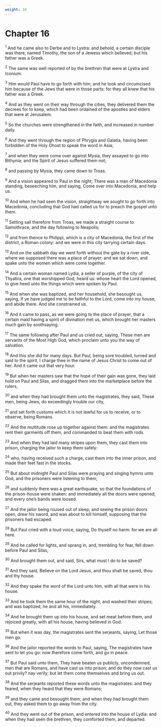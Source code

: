 ```yaml
---
weight: 16
---
```


# Chapter 16

<sup>1</sup> And he came also to Derbe and to Lystra: and behold, a certain disciple was there, named Timothy, the son of a Jewess which believed; but his father was a Greek. 

<sup>2</sup> The same was well reported of by the brethren that were at Lystra and Iconium. 

<sup>3</sup> Him would Paul have to go forth with him; and he took and circumcised him because of the Jews that were in those parts: for they all knew that his father was a Greek. 

<sup>4</sup> And as they went on their way through the cities, they delivered them the decrees for to keep, which had been ordained of the apostles and elders that were at Jerusalem. 

<sup>5</sup> So the churches were strengthened in the faith, and increased in number daily. 

<sup>6</sup> And they went through the region of Phrygia and Galatia, having been forbidden of the Holy Ghost to speak the word in Asia; 

<sup>7</sup> and when they were come over against Mysia, they assayed to go into Bithynia; and the Spirit of Jesus suffered them not; 

<sup>8</sup> and passing by Mysia, they came down to Troas. 

<sup>9</sup> And a vision appeared to Paul in the night; There was a man of Macedonia standing, beseeching him, and saying, Come over into Macedonia, and help us. 

<sup>10</sup> And when he had seen the vision, straightway we sought to go forth into Macedonia, concluding that God had called us for to preach the gospel unto them. 

<sup>11</sup> Setting sail therefore from Troas, we made a straight course to Samothrace, and the day following to Neapolis; 

<sup>12</sup> and from thence to Philippi, which is a city of Macedonia, the first of the district, a Roman colony: and we were in this city tarrying certain days. 

<sup>13</sup> And on the sabbath day we went forth without the gate by a river side, where we supposed there was a place of prayer; and we sat down, and spake unto the women which were come together. 

<sup>14</sup> And a certain woman named Lydia, a seller of purple, of the city of Thyatira, one that worshipped God, heard us: whose heart the Lord opened, to give heed unto the things which were spoken by Paul. 

<sup>15</sup> And when she was baptized, and her household, she besought us, saying, If ye have judged me to be faithful to the Lord, come into my house, and abide there. And she constrained us. 

<sup>16</sup> And it came to pass, as we were going to the place of prayer, that a certain maid having a spirit of divination met us, which brought her masters much gain by soothsaying. 

<sup>17</sup> The same following after Paul and us cried out, saying, These men are servants of the Most High God, which proclaim unto you the way of salvation. 

<sup>18</sup> And this she did for many days. But Paul, being sore troubled, turned and said to the spirit, I charge thee in the name of Jesus Christ to come out of her. And it came out that very hour. 

<sup>19</sup> But when her masters saw that the hope of their gain was gone, they laid hold on Paul and Silas, and dragged them into the marketplace before the rulers, 

<sup>20</sup> and when they had brought them unto the magistrates, they said, These men, being Jews, do exceedingly trouble our city, 

<sup>21</sup> and set forth customs which it is not lawful for us to receive, or to observe, being Romans. 

<sup>22</sup> And the multitude rose up together against them: and the magistrates rent their garments off them, and commanded to beat them with rods. 

<sup>23</sup> And when they had laid many stripes upon them, they cast them into prison, charging the jailor to keep them safely: 

<sup>24</sup> who, having received such a charge, cast them into the inner prison, and made their feet fast in the stocks. 

<sup>25</sup> But about midnight Paul and Silas were praying and singing hymns unto God, and the prisoners were listening to them; 

<sup>26</sup> and suddenly there was a great earthquake, so that the foundations of the prison-house were shaken: and immediately all the doors were opened; and every one’s bands were loosed. 

<sup>27</sup> And the jailor being roused out of sleep, and seeing the prison doors open, drew his sword, and was about to kill himself, supposing that the prisoners had escaped. 

<sup>28</sup> But Paul cried with a loud voice, saying, Do thyself no harm: for we are all here. 

<sup>29</sup> And he called for lights, and sprang in, and, trembling for fear, fell down before Paul and Silas, 

<sup>30</sup> And brought them out, and said, Sirs, what must I do to be saved? 

<sup>31</sup> And they said, Believe on the Lord Jesus, and thou shalt be saved, thou and thy house. 

<sup>32</sup> And they spake the word of the Lord unto him, with all that were in his house. 

<sup>33</sup> And he took them the same hour of the night, and washed their stripes; and was baptized, he and all his, immediately. 

<sup>34</sup> And he brought them up into his house, and set meat before them, and rejoiced greatly, with all his house, having believed in God. 

<sup>35</sup> But when it was day, the magistrates sent the serjeants, saying, Let those men go. 

<sup>36</sup> And the jailor reported the words to Paul, saying, The magistrates have sent to let you go: now therefore come forth, and go in peace. 

<sup>37</sup> But Paul said unto them, They have beaten us publicly, uncondemned, men that are Romans, and have cast us into prison; and do they now cast us out privily? nay verily; but let them come themselves and bring us out. 

<sup>38</sup> And the serjeants reported these words unto the magistrates: and they feared, when they heard that they were Romans; 

<sup>39</sup> and they came and besought them; and when they had brought them out, they asked them to go away from the city. 

<sup>40</sup> And they went out of the prison, and entered into the house of Lydia: and when they had seen the brethren, they comforted them, and departed. 


